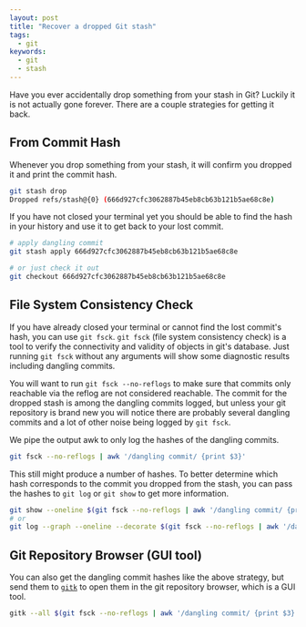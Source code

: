 ```yaml
---
layout: post
title: "Recover a dropped Git stash"
tags:
  - git
keywords:
  - git
  - stash
---
```


Have you ever accidentally drop something from your stash in Git? Luckily it is not actually gone forever. There are a couple strategies for getting it back.

<!--more-->

## From Commit Hash

Whenever you drop something from your stash, it will confirm you dropped it and print the commit hash.

```sh
git stash drop
Dropped refs/stash@{0} (666d927cfc3062887b45eb8cb63b121b5ae68c8e)
```

If you have not closed your terminal yet you should be able to find the hash in your history and use it to get back to your lost commit.

```sh
# apply dangling commit
git stash apply 666d927cfc3062887b45eb8cb63b121b5ae68c8e

# or just check it out
git checkout 666d927cfc3062887b45eb8cb63b121b5ae68c8e
```

## File System Consistency Check

If you have already closed your terminal or cannot find the lost commit's hash, you can use `git fsck`. `git fsck` (file system consistency check) is a tool to verify the connectivity and validity of objects in git's database. Just running `git fsck` without any arguments will show some diagnostic results including dangling commits.

You will want to run `git fsck --no-reflogs` to make sure that commits only reachable via the reflog are not considered reachable. The commit for the dropped stash is among the dangling commits logged, but unless your git repository is brand new you will notice there are probably several dangling commits and a lot of other noise being logged by `git fsck`.

We pipe the output awk to only log the hashes of the dangling commits.

```sh
git fsck --no-reflogs | awk '/dangling commit/ {print $3}'
```

This still might produce a number of hashes. To better determine which hash corresponds to the commit you dropped from the stash, you can pass the hashes to `git log` or `git show` to get more information.

```sh
git show --oneline $(git fsck --no-reflogs | awk '/dangling commit/ {print $3}')
# or
git log --graph --oneline --decorate $(git fsck --no-reflogs | awk '/dangling commit/ {print $3}')
```

## Git Repository Browser (GUI tool)

You can also get the dangling commit hashes like the above strategy, but send them to [`gitk`](https://git-scm.com/docs/gitk) to open them in the git repository browser, which is a GUI tool.

```sh
gitk --all $(git fsck --no-reflogs | awk '/dangling commit/ {print $3}')
```

